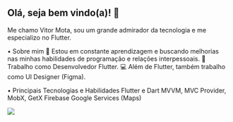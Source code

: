 ## Olá, seja bem vindo(a)! 👋

Me chamo Vitor Mota, sou um grande admirador da tecnologia e me especializo no Flutter.

• Sobre mim
🌱 Estou em constante aprendizagem e buscando melhorias nas minhas habilidades de programação e relações interpessoais.
💼 Trabalho como Desenvolvedor Flutter.
💻 Além de Flutter, também trabalho como UI Designer (Figma).

• Principais Tecnologias e Habilidades
Flutter e Dart
MVVM, MVC
Provider, MobX, GetX
Firebase
Google Services (Maps)

<html>
<body>

<div>
<img align="center" src="https://img.shields.io/badge/Flutter-02569B?style=for-the-badge&logo=flutter&logoColor=white"/>
</div>
  
</body>
</html>
